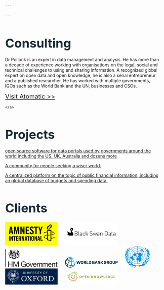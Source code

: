 ```yaml
---

---
```


<div class="wrapper" style="margin-bottom:50px; margin-top:50px">
<h2 style="color:#162935;; font-size:40px; margin-bottom:20px;">Consulting</h2>

<div class="grid-items">
<a href="javascript:void(0)" class="grid-item grid-item-big grid-item-image-7">

  </a>
  <div class="grid-items">

  <p>Dr Pollock is an expert in data management and analysis. He has more than a decade of experience working with organisations on the legal, social and technical challenges to using and sharing information. A recognized global expert on open data and open knowledge, he is also a serial entrepreneur and a published researcher. He has worked with multiple governments, IGOs such as the World Bank and the UN, businesses and CSOs.</p>
    <a class="button" href="http://atomatic.net/"style="font-size:20px;margin-top:20px; margin-bottom:20px;margin-right:10px" target="_blank">Visit Atomatic >></a>

    </a>
  </div>



<div class="wrapper" style="margin-bottom:50px; margin-top:50px">
<h2 style="color:#162935;; font-size:40px; margin-bottom:20px;">Projects</h2>


<div class="grid-items">
  <a href="javascript:void(0)" class="grid-item grid-item-image"">
    <p>open source software for data portals used by governments around the world including the US, UK, Australia and dozens more</p>
  </a>
  <a href="javascript:void(0)" class="grid-item grid-item-image-2">
    <p>A community for people seeking a wiser world.</p>
  </a>
  <a href="javascript:void(0)" class="grid-item grid-item-image-3">
    <p>A centralized platform on the topic of public financial information, including an global database of budgets and spending data.</p>
  </a>

</div>

<div class="wrapper" style="margin-bottom:50px; margin-top:50px">
<h2 style="color:#162935;; font-size:40px; margin-bottom:20px;">Clients</h2>

<img style="width:170px;margin-right:20px;" src="/images/loring-amnesty-international-logo.jpg"/>
<img style="width:170px;margin-right:20px;" src="/images/black-S.jpg"/>
<img style="width:170px;margin-right:20px;" src="/images/HM_Government_logo.svg.png"/>
<img style="width:170px;margin-right:20px;" src="/images/World_Bank_Group_logo.png"/>
<img style="width:80px;margin-right:20px;" src="/images/United-Nations-Logo-1024x881.jpg"/>
<img style="width:170px;margin-right:20px;" src="/images/University_of_Oxford.svg.png"/>
<img style="width:170px;margin-right:20px;" src="/images/open-knowledge-small-landscape-colour.png"/>
